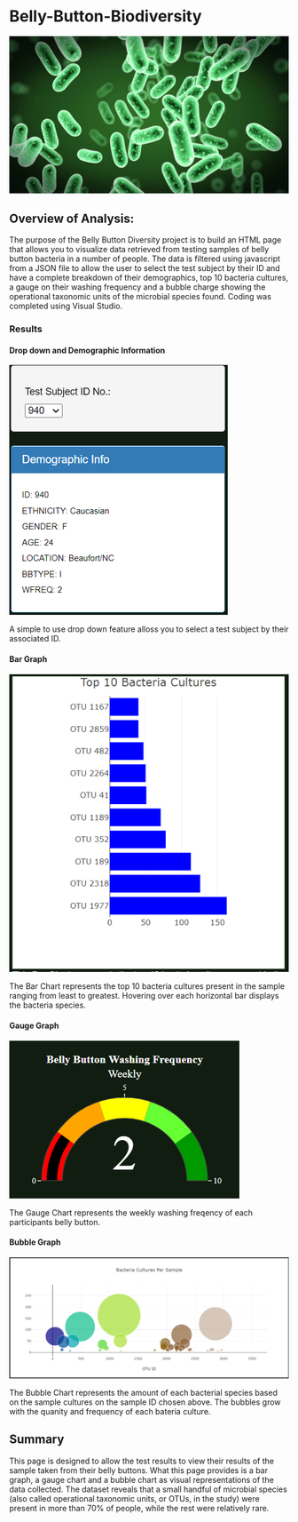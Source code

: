 # Belly-Button-Biodiversity
![Title](images/bacteria.jpg)

## Overview of Analysis:
The purpose of the Belly Button Diversity project is to build an HTML page that allows you to visualize data retrieved from testing samples of belly button bacteria in a number of people. The data is filtered using javascript from a JSON file to allow the user to select the test subject by their ID and have a complete breakdown of their demographics, top 10 bacteria cultures, a gauge on their washing frequency and a bubble charge showing the operational taxonomic units of the microbial species found. Coding was completed using Visual Studio. 

### Results
#### Drop down and Demographic Information
![Demographics](images/sample.PNG)

A simple to use drop down feature alloss you to select a test subject by their associated ID.

#### Bar Graph
![Bar_Graph](images/bar.PNG)

The Bar Chart represents the top 10 bacteria cultures present in the sample ranging from least to greatest. Hovering over each horizontal bar displays the bacteria species.

#### Gauge Graph
![Gauge_Graph](images/gauge.PNG)

The Gauge Chart represents the weekly washing freqency of each participants belly button.

#### Bubble Graph
![Bubble_Chart](images/bubble.PNG)

The Bubble Chart represents the amount of each bacterial species based on the sample cultures on the sample ID chosen above. The bubbles grow with the quanity and frequency of each bateria culture.

## Summary
This page is designed to allow the test results to view their results of the sample taken from their belly buttons. What this page provides is a bar graph, a gauge chart and a bubble chart as visual representations of the data collected. The dataset reveals that a small handful of microbial species (also called operational taxonomic units, or OTUs, in the study) were present in more than 70% of people, while the rest were relatively rare.
